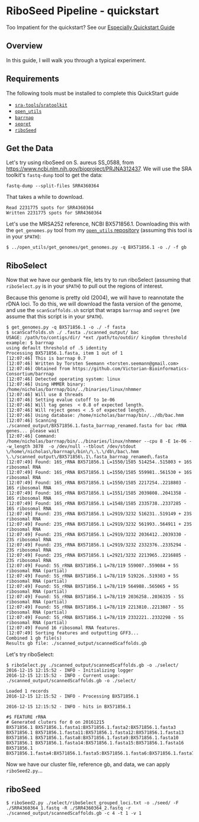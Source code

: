 # RiboSeed Pipeline - quickstart
Too Impatient for the quickstart? See our [Especially Quickstart Guide](./especiallyquickstart.md)

## Overview
In this guide, I will walk you through a typical experiment.

## Requirements

The following tools must be installed to complete this QuickStart guide

* [`sra-tools`/`sratoolkit`](https://github.com/ncbi/sra-tools)
* [`open_utils`](https://github.com/nickp60/open_utils)
* [`barrnap`]()
* [`seqret`]()
* [`riboSeed`](https://github.com/nickp60/riboSeed)

## Get the Data
Let's try using riboSeed on S. aureus SS_0588, from https://www.ncbi.nlm.nih.gov/bioproject/PRJNA312437.  We will use the SRA toolkit's `fastq-dunp` tool to get the data:

```
fastq-dump --split-files SRR4360364
```

That takes a while to download.

```
Read 2231775 spots for SRR4360364
Written 2231775 spots for SRR4360364
```

Let's use the MRSA252 reference, NCBI BX571856.1.  Downloading this with the `get_genomes.py` tool from my [`open_utils` repository](https://github.com/nickp60/open_utils) (assuming this tool is in your `$PATH`):

```
$ ../open_utils/get_genomes/get_genomes.py -q BX571856.1 -o ./ -f gb
```


## RiboSelect

Now that we have our genbank file, lets try to run riboSelect (assuming that `riboSelect.py` is in your `$PATH`) to pull out the regions of interest. 

Because this genome is pretty old (2004), we will have to reannotate the rDNA loci.  To do this, we will download the fasta version of the genome, and use the `scanScaffolds.sh` script that wraps `barrnap` and `seqret` (we assume that this script is in your `$PATH`).

```
$ get_genomes.py -q BX571856.1 -o ./ -f fasta
$ scanScaffolds.sh ./ .fasta ./scanned_output/ bac
USAGE: /path/to/contigs/dir/ *ext /path/to/outdir/ kingdom threshold
example: $ barrnap
using default threshold of .5 identity
Processing BX571856.1.fasta, item 1 out of 1
[12:07:46] This is barrnap 0.7
[12:07:46] Written by Torsten Seemann <torsten.seemann@gmail.com>
[12:07:46] Obtained from https://github.com/Victorian-Bioinformatics-Consortium/barrnap
[12:07:46] Detected operating system: linux
[12:07:46] Using HMMER binary: /home/nicholas/barrnap/bin/../binaries/linux/nhmmer
[12:07:46] Will use 8 threads
[12:07:46] Setting evalue cutoff to 1e-06
[12:07:46] Will tag genes  < 0.8 of expected length.
[12:07:46] Will reject genes < .5 of expected length.
[12:07:46] Using database: /home/nicholas/barrnap/bin/../db/bac.hmm
[12:07:46] Scanning ./scanned_output/BX571856.1.fasta_barrnap_renamed.fasta for bac rRNA genes... please wait
[12:07:46] Command: /home/nicholas/barrnap/bin/../binaries/linux/nhmmer --cpu 8 -E 1e-06 --w_length 3878  -o /dev/null --tblout /dev/stdout \/home\/nicholas\/barrnap\/bin\/\.\.\/db\/bac\.hmm \.\/scanned_output\/BX571856\.1\.fasta_barrnap_renamed\.fasta
[12:07:49] Found: 16S_rRNA BX571856.1 L=1550/1585 514254..515803 + 16S ribosomal RNA
[12:07:49] Found: 16S_rRNA BX571856.1 L=1550/1585 559981..561530 + 16S ribosomal RNA
[12:07:49] Found: 16S_rRNA BX571856.1 L=1550/1585 2217254..2218803 - 16S ribosomal RNA
[12:07:49] Found: 16S_rRNA BX571856.1 L=1551/1585 2039808..2041358 - 16S ribosomal RNA
[12:07:49] Found: 16S_rRNA BX571856.1 L=1548/1585 2335738..2337285 - 16S ribosomal RNA
[12:07:49] Found: 23S_rRNA BX571856.1 L=2919/3232 516231..519149 + 23S ribosomal RNA
[12:07:49] Found: 23S_rRNA BX571856.1 L=2919/3232 561993..564911 + 23S ribosomal RNA
[12:07:49] Found: 23S_rRNA BX571856.1 L=2919/3232 2036412..2039330 - 23S ribosomal RNA
[12:07:49] Found: 23S_rRNA BX571856.1 L=2919/3232 2332376..2335294 - 23S ribosomal RNA
[12:07:49] Found: 23S_rRNA BX571856.1 L=2921/3232 2213965..2216885 - 23S ribosomal RNA
[12:07:49] Found: 5S_rRNA BX571856.1 L=78/119 559007..559084 + 5S ribosomal RNA (partial)
[12:07:49] Found: 5S_rRNA BX571856.1 L=78/119 519226..519303 + 5S ribosomal RNA (partial)
[12:07:49] Found: 5S_rRNA BX571856.1 L=78/119 564988..565065 + 5S ribosomal RNA (partial)
[12:07:49] Found: 5S_rRNA BX571856.1 L=78/119 2036258..2036335 - 5S ribosomal RNA (partial)
[12:07:49] Found: 5S_rRNA BX571856.1 L=78/119 2213810..2213887 - 5S ribosomal RNA (partial)
[12:07:49] Found: 5S_rRNA BX571856.1 L=78/119 2332221..2332298 - 5S ribosomal RNA (partial)
[12:07:49] Found 16 ribosomal RNA features.
[12:07:49] Sorting features and outputting GFF3...
Combined 1 gb file(s)
Results gb file: ./scanned_output/scannedScaffolds.gb
```

Let's try riboSelect:

```
$ riboSelect.py ./scanned_output/scannedScaffolds.gb -o ./select/
2016-12-15 12:15:52 - INFO - Initializing logger
2016-12-15 12:15:52 - INFO - Current usage:
./scanned_output/scannedScaffolds.gb -o ./select/

Loaded 1 records
2016-12-15 12:15:52 - INFO - Processing BX571856.1

2016-12-15 12:15:52 - INFO - hits in BX571856.1

#$ FEATURE rRNA
# Generated cluters for 0 on 20161215
BX571856.1 BX571856.1.fasta1:BX571856.1.fasta2:BX571856.1.fasta3
BX571856.1 BX571856.1.fasta11:BX571856.1.fasta12:BX571856.1.fasta13
BX571856.1 BX571856.1.fasta8:BX571856.1.fasta9:BX571856.1.fasta10
BX571856.1 BX571856.1.fasta14:BX571856.1.fasta15:BX571856.1.fasta16
BX571856.1 BX571856.1.fasta4:BX571856.1.fasta5:BX571856.1.fasta6:BX571856.1.fasta7

```

Now we have our cluster file, reference gb, and data, we can apply `riboSeed2.py`…

## riboSeed

```
$ riboSeed2.py ./select/riboSelect_grouped_loci.txt -o ./seed/ -F ./SRR4360364_1.fastq -R ./SRR4360364_2.fastq -r ./scanned_output/scannedScaffolds.gb -c 4 -t 1 -v 1
```
